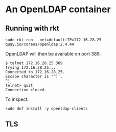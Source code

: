 # An OpenLDAP container

## Running with rkt



	sudo rkt run --net=default:IP=172.16.28.25 quay.io/coreos/openldap:2.4.44

OpenLDAP will then be available on port 389.

	$ telnet 172.16.28.25 389
	Trying 172.16.28.25...
	Connected to 172.16.28.25.
	Escape character is '^]'.
	^]
	telnet> quit
	Connection closed.

To inspect.

	sudo dnf install -y openldap-clients


## TLS
